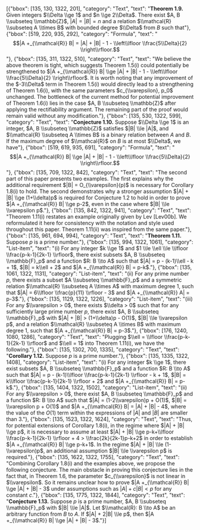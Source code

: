 [{"bbox": [135, 130, 1322, 201], "category": "Text", "text": "**Theorem 1.9.** Given integers $\\Delta \\ge 1$ and $n \\ge 2\\Delta$. There exist $A, B \\subseteq \\mathbb{Z}$, $|A| = |B| = n$ and a relation $\\mathcal{R} \\subseteq A \\times B$ with bounded degree $\\Delta$ from $B$ such that"}, {"bbox": [519, 220, 935, 292], "category": "Formula", "text": "$$|A +_{\\mathcal{R}} B| = |A| + |B| - 1 - \\left\\lfloor \\frac{5\\Delta}{2} \\right\\rfloor.$$"}, {"bbox": [135, 311, 1322, 510], "category": "Text", "text": "We believe the above theorem is tight, which suggests Theorem 1.5(i) could potentially be strengthened to $|A +_{\\mathcal{R}} B| \\ge |A| + |B| - 1 - \\left\\lfloor \\frac{5\\Delta}{2} \\right\\rfloor$. It is worth noting that any improvement of the $-3\\Delta$ term in Theorem 1.5(i) would directly lead to a strengthening of Theorem 1.6(i), with the same parameters $c_{\\varepsilon}, p_0$ unchanged. The bottleneck of the current method for potential improvement of Theorem 1.6(i) lies in the case $A, B \\subseteq \\mathbb{Z}$ after applying the rectifiability argument. The remaining part of the proof would remain valid without any modification."}, {"bbox": [135, 530, 1322, 599], "category": "Text", "text": "**Conjecture 1.10.** Suppose $\\Delta \\ge 1$ is an integer, $A, B \\subseteq \\mathbb{Z}$ satisfies $|B| \\le |A|$, and $\\mathcal{R} \\subseteq A \\times B$ is a binary relation between $A$ and $B$. If the maximum degree of $\\mathcal{R}$ on $B$ is at most $\\Delta$, we have"}, {"bbox": [519, 619, 935, 691], "category": "Formula", "text": "$$|A +_{\\mathcal{R}} B| \\ge |A| + |B| - 1 - \\left\\lfloor \\frac{5\\Delta}{2} \\right\\rfloor.$$"}, {"bbox": [135, 709, 1322, 842], "category": "Text", "text": "The second part of this paper presents two examples. The first explains why the additional requirement $|B| = O_{\\varepsilon}(p)$ is necessary for Corollary 1.8(i) to hold. The second demonstrates why a stronger assumption $|A| + |B| \\ge (1+\\delta)p$ is required for Conjecture 1.2 to hold in order to prove $|A +_{\\mathcal{R}} B| \\ge p-2$, even in the case where $|B| \\le \\varepsilon p$."}, {"bbox": [135, 842, 1322, 941], "category": "Text", "text": "Theorem 1.11(i) restates an example originally given by Lev [Lev00b]. We reformulated it here for consistency with the notation and style used throughout this paper. Theorem 1.11(ii) was inspired from the same paper."}, {"bbox": [135, 961, 694, 994], "category": "Text", "text": "**Theorem 1.11.** Suppose $p$ is a prime number."}, {"bbox": [135, 994, 1322, 1061], "category": "List-item", "text": "(i) For any integer $k \\ge 1$ and $1 \\le \\ell \\le \\lfloor \\frac{p-k-1}{2k-1} \\rfloor$, there exist subsets $A, B \\subseteq \\mathbb{F}_p$ and a function $R: B \\to A$ such that $|A| = p - (k-1)\\ell - k + 1$, $|B| = k\\ell + 2$ and $|A +_{\\mathcal{R}} B| = p-k$."}, {"bbox": [135, 1061, 1322, 1131], "category": "List-item", "text": "(ii) For any prime number $p$, there exists a subset $A \\subseteq \\mathbb{F}_p$ and a symmetric relation $\\mathcal{R} \\subseteq A \\times A$ with maximum degree 1, such that $|A| = 6\\lfloor \\frac{p}{11} \\rfloor - 3$ and $|A +_{\\mathcal{R}} A| = p-3$."}, {"bbox": [135, 1129, 1322, 1226], "category": "List-item", "text": "(iii) For any $\\varepsilon > 0$, there exists $\\delta > 0$ such that for any sufficiently large prime number $p$, there exist $A, B \\subseteq \\mathbb{F}_p$ with $|A| + |B| > (1+\\delta)p - O(1)$, $|B| \\le \\varepsilon p$, and a relation $\\mathcal{R} \\subseteq A \\times B$ with maximum degree 1, such that $|A +_{\\mathcal{R}} B| = p-3$."}, {"bbox": [176, 1240, 1080, 1286], "category": "Text", "text": "Plugging $\\ell = \\lfloor \\frac{p-k-1}{2k-1} \\rfloor$ and $\\ell = 1$ into Theorem 1.11(i), we have the following."}, {"bbox": [135, 1302, 700, 1335], "category": "Text", "text": "**Corollary 1.12.** Suppose $p$ is a prime number."}, {"bbox": [135, 1335, 1322, 1408], "category": "List-item", "text": "(i) For any integer $k \\ge 1$, there exist subsets $A, B \\subseteq \\mathbb{F}_p$ and a function $R: B \\to A$ such that $|A| = p - (k-1)\\lfloor \\frac{p-k-1}{2k-1} \\rfloor - k + 1$, $|B| = k\\lfloor \\frac{p-k-1}{2k-1} \\rfloor + 2$ and $|A +_{\\mathcal{R}} B| = p-k$."}, {"bbox": [135, 1404, 1322, 1502], "category": "List-item", "text": "(ii) For any $\\varepsilon > 0$, there exist $A, B \\subseteq \\mathbb{F}_p$ and a function $R: B \\to A$ such that $|A| = (1-2\\varepsilon)p + O(1)$, $|B| = \\varepsilon p + O(1)$ and $|A +_{\\mathcal{R}} B| = |A| + |B| - 4$, where the value of the $O(1)$ term within the expressions of $|A|$ and $|B|$ are smaller than 3."}, {"bbox": [135, 1523, 1322, 1624], "category": "Text", "text": "Thus, for potential extensions of Corollary 1.8(i), in the regime where $|A| + |B| \\ge p$, it is necessary to assume at least $|A| + |B| \\ge p-k+\\lfloor \\frac{p-k-1}{2k-1} \\rfloor + 4 > \\frac{2k}{2k-1}p-k+2$ in order to establish $|A +_{\\mathcal{R}} B| \\ge p-k+1$. In the regime $|A| + |B| \\le (1-\\varepsilon)p$, an additional assumption $|B| \\le \\varepsilon p$ is required."}, {"bbox": [135, 1622, 1322, 1755], "category": "Text", "text": "Combining Corollary 1.8(i) and the examples above, we propose the following conjecture. The main obstacle in proving this conjecture lies in the fact that, in Theorem 1.6, the parameter $c_{\\varepsilon}$ is not linear in $\\varepsilon$. So it remains unclear how to prove $|A +_{\\mathcal{R}} B| \\ge |A| + |B| - 3$ under assumptions such as $|A| + c|B| < p$ for any constant $c$."}, {"bbox": [135, 1775, 1322, 1844], "category": "Text", "text": "**Conjecture 1.13.** Suppose $p$ is a prime number, $A, B \\subseteq \\mathbb{F}_p$ with $|B| \\le |A|$. Let $\\mathcal{R}: B \\to A$ be an arbitrary function from $B$ to $A$. If $|A| + 2|B| \\le p$, then $|A +_{\\mathcal{R}} B| \\ge |A| + |B| - 3$."}]